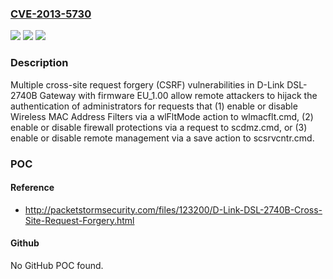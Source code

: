 ### [CVE-2013-5730](https://cve.mitre.org/cgi-bin/cvename.cgi?name=CVE-2013-5730)
![](https://img.shields.io/static/v1?label=Product&message=n%2Fa&color=blue)
![](https://img.shields.io/static/v1?label=Version&message=n%2Fa&color=blue)
![](https://img.shields.io/static/v1?label=Vulnerability&message=n%2Fa&color=brighgreen)

### Description

Multiple cross-site request forgery (CSRF) vulnerabilities in D-Link DSL-2740B Gateway with firmware EU_1.00 allow remote attackers to hijack the authentication of administrators for requests that (1) enable or disable Wireless MAC Address Filters via a wlFltMode action to wlmacflt.cmd, (2) enable or disable firewall protections via a request to scdmz.cmd, or (3) enable or disable remote management via a save action to scsrvcntr.cmd.

### POC

#### Reference
- http://packetstormsecurity.com/files/123200/D-Link-DSL-2740B-Cross-Site-Request-Forgery.html

#### Github
No GitHub POC found.


